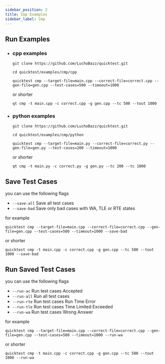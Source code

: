 ```yaml
---
sidebar_position: 2
title: Cmp Examples
sidebar_label: Cmp
---
```


## Run Examples

* ### cpp examples
    ```shell
    git clone https://github.com/LuchoBazz/quicktest.git

    cd quicktest/examples/cmp/cpp
    ```

    ```shell
    quicktest cmp --target-file=main.cpp --correct-file=correct.cpp --gen-file=gen.cpp --test-cases=500 --timeout=1000
    ```

    or shorter

    ```shell
    qt cmp -t main.cpp -c correct.cpp -g gen.cpp --tc 500 --tout 1000
    ```

* ### python examples
    ```shell
    git clone https://github.com/LuchoBazz/quicktest.git

    cd quicktest/examples/cmp/python
    ```
    
    ```shell
    quicktest cmp --target-file=main.py --correct-file=correct.py --gen-file=gen.py --test-cases=200 --timeout=1000
    ```

    or shorter

    ```shell
    qt cmp -t main.py -c correct.py -g gen.py --tc 200 --tc 1000
    ```

## Save Test Cases

you can use the following flags
* `--save-all`   Save all test cases
* `--save-bad`   Save only bad cases with WA, TLE or RTE states

for example

```shell
quicktest cmp --target-file=main.cpp --correct-file=correct.cpp --gen-file=gen.cpp --test-cases=500 --timeout=1000 --save-bad
```

or shorter

```shell
quicktest cmp -t main.cpp -c correct.cpp -g gen.cpp --tc 500 --tout 1000 --save-bad
```

## Run Saved Test Cases

you can use the following flags

* `--run-ac`     Run test cases Accepted
* `--run-all`    Run all test cases
* `--run-rte`    Run test cases Run Time Error
* `--run-tle`    Run test cases Time Limited Exceeded
* `--run-wa`     Run test cases Wrong Answer

for example

```shell
quicktest cmp --target-file=main.cpp --correct-file=correct.cpp --gen-file=gen.cpp --test-cases=500 --timeout=1000 --run-wa
```

or shorter

```shell
quicktest cmp -t main.cpp -c correct.cpp -g gen.cpp --tc 500 --tout 1000 --run-wa
```